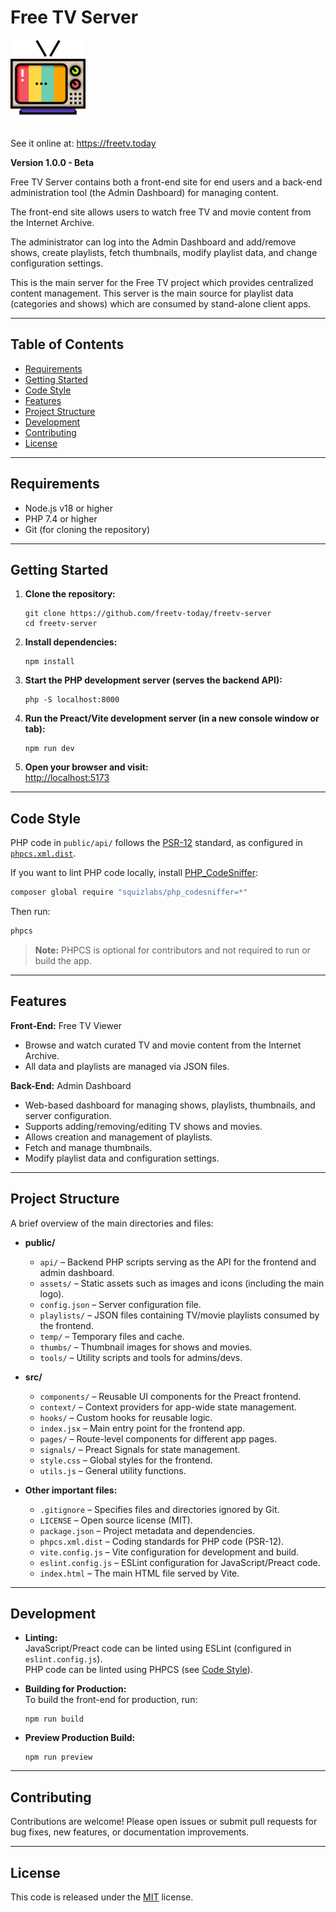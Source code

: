 # Free TV Server

<img src="public/assets/freetv.png" width="120" style="margin-bottom: 20px;">

See it online at: https://freetv.today

**Version 1.0.0 - Beta**

Free TV Server contains both a front-end site for end users and a back-end administration tool (the Admin Dashboard) for managing content.

The front-end site allows users to watch free TV and movie content from the Internet Archive.

The administrator can log into the Admin Dashboard and add/remove shows, create playlists, fetch thumbnails, modify playlist data, and change configuration settings.

This is the main server for the Free TV project which provides centralized content management. This server is the main source for playlist data (categories and shows) which are consumed by stand-alone client apps.

---

## Table of Contents

- [Requirements](#requirements)
- [Getting Started](#getting-started)
- [Code Style](#code-style)
- [Features](#features)
- [Project Structure](#project-structure)
- [Development](#development)
- [Contributing](#contributing)
- [License](#license)

---

## Requirements

- Node.js v18 or higher
- PHP 7.4 or higher
- Git (for cloning the repository)

---

## Getting Started

1. **Clone the repository:**
   ```
   git clone https://github.com/freetv-today/freetv-server
   cd freetv-server
   ```

2. **Install dependencies:**
   ```
   npm install
   ```

3. **Start the PHP development server (serves the backend API):**
   ```
   php -S localhost:8000
   ```

4. **Run the Preact/Vite development server (in a new console window or tab):**
   ```
   npm run dev
   ```

5. **Open your browser and visit:**  
   [http://localhost:5173](http://localhost:5173) 

---

## Code Style

PHP code in `public/api/` follows the [PSR-12](https://www.php-fig.org/psr/psr-12/) standard, as configured in [`phpcs.xml.dist`](phpcs.xml.dist).

If you want to lint PHP code locally, install [PHP_CodeSniffer](https://github.com/squizlabs/PHP_CodeSniffer):

```bash
composer global require "squizlabs/php_codesniffer=*"
```

Then run:
```bash
phpcs
```

> **Note:** PHPCS is optional for contributors and not required to run or build the app.

---

## Features

**Front-End:** Free TV Viewer

- Browse and watch curated TV and movie content from the Internet Archive.
- All data and playlists are managed via JSON files.

**Back-End:** Admin Dashboard

- Web-based dashboard for managing shows, playlists, thumbnails, and server configuration.
- Supports adding/removing/editing TV shows and movies.
- Allows creation and management of playlists.
- Fetch and manage thumbnails.
- Modify playlist data and configuration settings.

---

## Project Structure

A brief overview of the main directories and files:

- **public/**
  - `api/` – Backend PHP scripts serving as the API for the frontend and admin dashboard.
  - `assets/` – Static assets such as images and icons (including the main logo).
  - `config.json` – Server configuration file.
  - `playlists/` – JSON files containing TV/movie playlists consumed by the frontend.
  - `temp/` – Temporary files and cache.
  - `thumbs/` – Thumbnail images for shows and movies.
  - `tools/` – Utility scripts and tools for admins/devs.

- **src/**
  - `components/` – Reusable UI components for the Preact frontend.
  - `context/` – Context providers for app-wide state management.
  - `hooks/` – Custom hooks for reusable logic.
  - `index.jsx` – Main entry point for the frontend app.
  - `pages/` – Route-level components for different app pages.
  - `signals/` – Preact Signals for state management.
  - `style.css` – Global styles for the frontend.
  - `utils.js` – General utility functions.

- **Other important files:**
  - `.gitignore` – Specifies files and directories ignored by Git.
  - `LICENSE` – Open source license (MIT).
  - `package.json` – Project metadata and dependencies.
  - `phpcs.xml.dist` – Coding standards for PHP code (PSR-12).
  - `vite.config.js` – Vite configuration for development and build.
  - `eslint.config.js` – ESLint configuration for JavaScript/Preact code.
  - `index.html` – The main HTML file served by Vite.

---

## Development

- **Linting:**  
  JavaScript/Preact code can be linted using ESLint (configured in `eslint.config.js`).  
  PHP code can be linted using PHPCS (see [Code Style](#code-style)).

- **Building for Production:**  
  To build the front-end for production, run:
  ```
  npm run build
  ```

- **Preview Production Build:**  
  ```
  npm run preview
  ```

---

## Contributing

Contributions are welcome! Please open issues or submit pull requests for bug fixes, new features, or documentation improvements.

---

## License

This code is released under the [MIT](LICENSE) license.